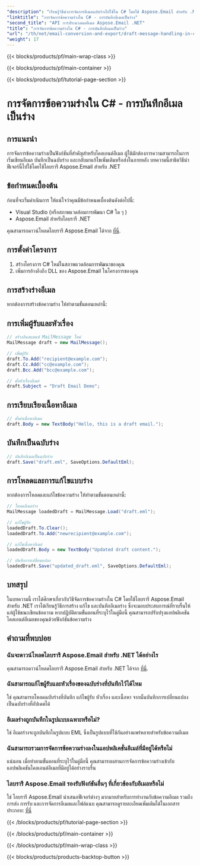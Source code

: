 ```yaml
---
"description": "เรียนรู้วิธีนำการจัดการอีเมลฉบับร่างไปใช้ใน C# โดยใช้ Aspose.Email สำหรับ .NET สร้าง แก้ไข และบันทึกฉบับร่างได้อย่างราบรื่น"
"linktitle": "การจัดการข้อความร่างใน C# - การบันทึกอีเมลเป็นร่าง"
"second_title": "API การประมวลผลอีเมล Aspose.Email .NET"
"title": "การจัดการข้อความร่างใน C# - การบันทึกอีเมลเป็นร่าง"
"url": "/th/net/email-conversion-and-export/draft-message-handling-in-csharp-saving-email-as-draft/"
"weight": 17
---
```


{{< blocks/products/pf/main-wrap-class >}}

{{< blocks/products/pf/main-container >}}

{{< blocks/products/pf/tutorial-page-section >}}

# การจัดการข้อความร่างใน C# - การบันทึกอีเมลเป็นร่าง


## การแนะนำ

การจัดการข้อความร่างเป็นฟังก์ชันที่สำคัญสำหรับไคลเอนต์อีเมล ผู้ใช้มักต้องการความสามารถในการเริ่มเขียนอีเมล บันทึกเป็นฉบับร่าง และกลับมาแก้ไขเพิ่มเติมหรือส่งในภายหลัง บทความนี้สาธิตวิธีนำฟีเจอร์นี้ไปใช้โดยใช้ไลบรารี Aspose.Email สำหรับ .NET

## ข้อกำหนดเบื้องต้น

ก่อนที่จะเริ่มดำเนินการ ให้แน่ใจว่าคุณมีข้อกำหนดเบื้องต้นดังต่อไปนี้:

- Visual Studio (หรือสภาพแวดล้อมการพัฒนา C# ใด ๆ )
- Aspose.Email สำหรับไลบรารี .NET

คุณสามารถดาวน์โหลดไลบรารี Aspose.Email ได้จาก [ที่นี่](https://releases-aspose.com/email/net).

## การตั้งค่าโครงการ

1. สร้างโครงการ C# ใหม่ในสภาพแวดล้อมการพัฒนาของคุณ
2. เพิ่มการอ้างอิงถึง DLL ของ Aspose.Email ในโครงการของคุณ

## การสร้างร่างอีเมล

หากต้องการสร้างข้อความร่าง ให้ทำตามขั้นตอนเหล่านี้:

## การเพิ่มผู้รับและหัวเรื่อง

```csharp
// สร้างอินสแตนซ์ MailMessage ใหม่
MailMessage draft = new MailMessage();

// เพิ่มผู้รับ
draft.To.Add("recipient@example.com");
draft.Cc.Add("cc@example.com");
draft.Bcc.Add("bcc@example.com");

// ตั้งหัวเรื่องอีเมล์
draft.Subject = "Draft Email Demo";
```

## การเรียบเรียงเนื้อหาอีเมล

```csharp
// ตั้งค่าเนื้อหาอีเมล
draft.Body = new TextBody("Hello, this is a draft email.");
```

## บันทึกเป็นฉบับร่าง

```csharp
// บันทึกอีเมลเป็นฉบับร่าง
draft.Save("draft.eml", SaveOptions.DefaultEml);
```

## การโหลดและการแก้ไขแบบร่าง

หากต้องการโหลดและแก้ไขข้อความร่าง ให้ทำตามขั้นตอนเหล่านี้:

```csharp
// โหลดอีเมลร่าง
MailMessage loadedDraft = MailMessage.Load("draft.eml");

// แก้ไขผู้รับ
loadedDraft.To.Clear();
loadedDraft.To.Add("newrecipient@example.com");

// แก้ไขเนื้อหาอีเมล์
loadedDraft.Body = new TextBody("Updated draft content.");

// บันทึกการเปลี่ยนแปลง
loadedDraft.Save("updated_draft.eml", SaveOptions.DefaultEml);
```

## บทสรุป

ในบทความนี้ เราได้ศึกษาเกี่ยวกับวิธีจัดการข้อความร่างใน C# โดยใช้ไลบรารี Aspose.Email สำหรับ .NET เราได้เรียนรู้วิธีการสร้าง แก้ไข และบันทึกอีเมลร่าง ซึ่งจะมอบประสบการณ์ที่ราบรื่นให้แก่ผู้ใช้ขณะเขียนข้อความ หากปฏิบัติตามขั้นตอนที่ระบุไว้ในคู่มือนี้ คุณสามารถปรับปรุงแอปพลิเคชันไคลเอนต์อีเมลของคุณด้วยฟังก์ชันข้อความร่าง

## คำถามที่พบบ่อย

### ฉันจะดาวน์โหลดไลบรารี Aspose.Email สำหรับ .NET ได้อย่างไร

คุณสามารถดาวน์โหลดไลบรารี Aspose.Email สำหรับ .NET ได้จาก [ที่นี่](https://releases-aspose.com/email/net).

### ฉันสามารถแก้ไขผู้รับและหัวเรื่องของฉบับร่างที่บันทึกไว้ได้ไหม

ใช่ คุณสามารถโหลดฉบับร่างที่บันทึก แก้ไขผู้รับ หัวเรื่อง และเนื้อหา จากนั้นบันทึกการเปลี่ยนแปลงเป็นฉบับร่างที่อัปเดตได้

### อีเมลร่างถูกบันทึกในรูปแบบเฉพาะหรือไม่?

ใช่ อีเมลร่างจะถูกบันทึกในรูปแบบ EML ซึ่งเป็นรูปแบบที่ใช้กันอย่างแพร่หลายสำหรับข้อความอีเมล

### ฉันสามารถรวมการจัดการข้อความร่างลงในแอปพลิเคชั่นอีเมล์ที่มีอยู่ได้หรือไม่

แน่นอน เมื่อทำตามขั้นตอนที่ระบุไว้ในคู่มือนี้ คุณสามารถผสานการจัดการข้อความร่างเข้ากับแอปพลิเคชันไคลเอนต์อีเมลที่มีอยู่ได้อย่างราบรื่น

### ไลบรารี Aspose.Email รองรับฟังก์ชันอื่นๆ ที่เกี่ยวข้องกับอีเมลหรือไม่

ใช่ ไลบรารี Aspose.Email นำเสนอฟีเจอร์ต่างๆ มากมายสำหรับการทำงานกับข้อความอีเมล รวมถึงการส่ง การรับ และการจัดการอีเมลและไฟล์แนบ คุณสามารถดูรายละเอียดเพิ่มเติมได้ในเอกสารประกอบ: [ที่นี่](https://reference.aspose.com)

{{< /blocks/products/pf/tutorial-page-section >}}

{{< /blocks/products/pf/main-container >}}

{{< /blocks/products/pf/main-wrap-class >}}

{{< blocks/products/products-backtop-button >}}